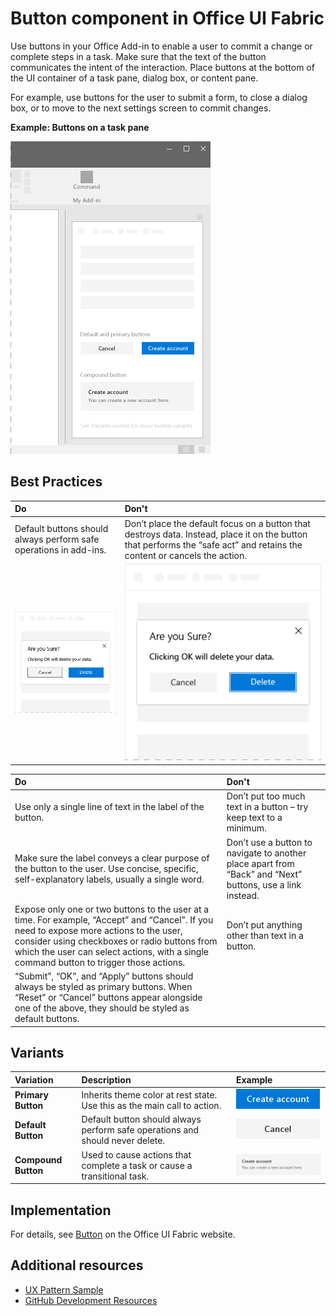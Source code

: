 # Button component in Office UI Fabric

Use buttons in your Office Add-in to enable a user to commit a change or complete steps in a task. Make sure that the text of the button communicates the intent of the interaction. Place buttons at the bottom of the UI container of a task pane, dialog box, or content pane.

For example, use buttons for the user to submit a form, to close a dialog box, or to move to the next settings screen to commit changes.
  
**Example: Buttons on a task pane**

![An image showing the Button](../images/overview_withApp_button.png)

## Best Practices

|**Do**|**Don't**|
|:-----|:--------|
|Default buttons should always perform safe operations in add-ins.|Don’t place the default focus on a button that destroys data. Instead, place it on the button that performs the “safe act” and retains the content or cancels the action.|
|![Do Button example](../images/buttonDo.png)|![Don't Button example](../images/buttonDont.png)|

|**Do**|**Don't**|
|:-----|:--------|
|Use only a single line of text in the label of the button.|Don’t put too much text in a button – try keep text to a minimum.|
|Make sure the label conveys a clear purpose of the button to the user. Use concise, specific, self-explanatory labels, usually a single word.|Don’t use a button to navigate to another place apart from “Back” and “Next” buttons, use a link instead.|
|Expose only one or two buttons to the user at a time. For example, “Accept” and “Cancel”. If you need to expose more actions to the user, consider using checkboxes or radio buttons from which the user can select actions, with a single command button to trigger those actions.|Don’t put anything other than text in a button.|
|“Submit”, “OK”, and “Apply” buttons should always be styled as primary buttons. When “Reset” or “Cancel” buttons appear alongside one of the above, they should be styled as default buttons.| |

## Variants

|**Variation**|**Description**|**Example**|
|:------------|:--------------|:----------|
|**Primary Button**|Inherits theme color at rest state. Use this as the main call to action.|![Primary Button image](../images/button_primary.png)|
|**Default Button**|Default button should always perform safe operations and should never delete.|![Default Button image](../images/button_default.png)|
|**Compound Button**|Used to cause actions that complete a task or cause a transitional task.|![Compound Button image](../images/button_compound.png)|

## Implementation

For details, see [Button](https://dev.office.com/fabric#/components/button) on the Office UI Fabric website.

## Additional resources

* [UX Pattern Sample](https://office.visualstudio.com/DefaultCollection/OC/_git/GettingStarted-FabricReact)
* [GitHub Development Resources](https://github.com/OfficeDev/Office-Add-in-UX-Design-Patterns-Code)